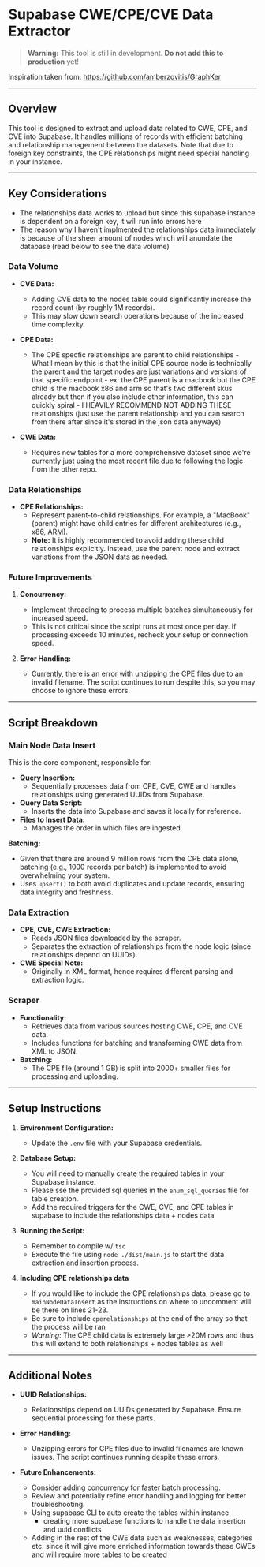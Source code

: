 # Supabase CWE/CPE/CVE Data Extractor

> **Warning:** This tool is still in development. **Do not add this to production** yet!

Inspiration taken from: https://github.com/amberzovitis/GraphKer

---

## Overview

This tool is designed to extract and upload data related to CWE, CPE, and CVE into Supabase. It handles millions of records with efficient batching and relationship management between the datasets. Note that due to foreign key constraints, the CPE relationships might need special handling in your instance.

---

## Key Considerations
- The relationships data works to upload but since this supabase instance is dependent on a foreign key, it will run into errors here
- The reason why I haven't implmented the relationships data immediately is because of the sheer amount of nodes which will anundate the database (read below to see the data volume)

### Data Volume
- **CVE Data:**  
  - Adding CVE data to the nodes table could significantly increase the record count (by roughly 1M records).
  - This may slow down search operations because of the increased time complexity.

- **CPE Data:**  
  - The CPE specfic relationships are parent to child relationships
        - What I mean by this is that the initial CPE source node is technically the parent and the target nodes are just variations and versions of that specific endpoint
            - ex: the CPE parent is a macbook but the CPE child is the macbook x86 and arm so that's two different skus already but then if you also include other information, this can quickly spiral 
            - I HEAVILY RECOMMEND NOT ADDING THESE relationships (just use the parent relationship and you can search from there after since it's stored in the json data anyways)

- **CWE Data:**
  - Requires new tables for a more comprehensive dataset since we're currently just using the most recent file due to following the logic from the other repo.

### Data Relationships
- **CPE Relationships:**  
  - Represent parent-to-child relationships. For example, a "MacBook" (parent) might have child entries for different architectures (e.g., x86, ARM).
  - **Note:** It is highly recommended to avoid adding these child relationships explicitly. Instead, use the parent node and extract variations from the JSON data as needed.

### Future Improvements
1. **Concurrency:**  
   - Implement threading to process multiple batches simultaneously for increased speed.
   - This is not critical since the script runs at most once per day. If processing exceeds 10 minutes, recheck your setup or connection speed.

2. **Error Handling:**  
   - Currently, there is an error with unzipping the CPE files due to an invalid filename. The script continues to run despite this, so you may choose to ignore these errors.

---

## Script Breakdown

### Main Node Data Insert
This is the core component, responsible for:
- **Query Insertion:**  
  - Sequentially processes data from CPE, CVE, CWE and handles relationships using generated UUIDs from Supabase.
- **Query Data Script:**  
  - Inserts the data into Supabase and saves it locally for reference.
- **Files to Insert Data:**  
  - Manages the order in which files are ingested.

**Batching:**  
- Given that there are around 9 million rows from the CPE data alone, batching (e.g., 1000 records per batch) is implemented to avoid overwhelming your system.
- Uses `upsert()` to both avoid duplicates and update records, ensuring data integrity and freshness.

### Data Extraction
- **CPE, CVE, CWE Extraction:**  
  - Reads JSON files downloaded by the scraper.
  - Separates the extraction of relationships from the node logic (since relationships depend on UUIDs).
- **CWE Special Note:**  
  - Originally in XML format, hence requires different parsing and extraction logic.

### Scraper
- **Functionality:**  
  - Retrieves data from various sources hosting CWE, CPE, and CVE data.
  - Includes functions for batching and transforming CWE data from XML to JSON.
- **Batching:**  
  - The CPE file (around 1 GB) is split into 2000+ smaller files for processing and uploading.

---

## Setup Instructions

1. **Environment Configuration:**
   - Update the `.env` file with your Supabase credentials.

2. **Database Setup:**
   - You will need to manually create the required tables in your Supabase instance.
    - Please sse the provided sql queries in the `enum_sql_queries` file for table creation.
   - Add the required triggers for the CWE, CVE, and CPE tables in supabase to include the relationships data + nodes data

3. **Running the Script:**
   - Remember to compile w/ `tsc`
   - Execute the file using `node ./dist/main.js` to start the data extraction and insertion process.

4. **Including CPE relationships data**
   - If you would like to include the CPE relationships data, please go to `mainNodeDataInsert` as the instructions on where to uncomment will be there on lines 21-23.
    - Be sure to include `cperelationships` at the end of the array so that the process will be ran
   - *Warning*: The CPE child data is extremely large >20M rows and thus this will extend to both relationships + nodes tables as well

  

---

## Additional Notes

- **UUID Relationships:**  
  - Relationships depend on UUIDs generated by Supabase. Ensure sequential processing for these parts.
  
- **Error Handling:**  
  - Unzipping errors for CPE files due to invalid filenames are known issues. The script continues running despite these errors.

- **Future Enhancements:**  
  - Consider adding concurrency for faster batch processing.
  - Review and potentially refine error handling and logging for better troubleshooting.
  - Using supabase CLI to auto create the tables within instance
    - creating more supabase functions to handle the data insertion and uuid conflicts
  - Adding in the rest of the CWE data such as weaknesses, categories etc. since it will give more enriched information towards these CWEs and will require more tables to be created 

